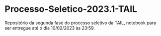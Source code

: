 # Processo-Seletico-2023.1-TAIL
Repositório da segunda fase do processo seletivo da TAIL, notebook para ser entregue até o dia 10/02/2023 às 23:59.
